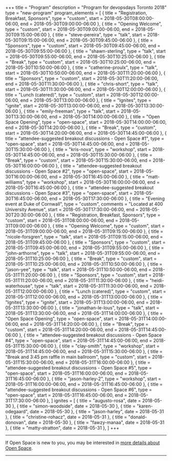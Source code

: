 +++
title = "Program"
description = "Program for devopsdays Toronto 2018"
type = "new-program"
program_elements = [
    { title = "Registration, Breakfast, Sponsors", type = "custom", start = 2018-05-30T08:00:00-06:00, end = 2018-05-30T09:00:00-06:00 },
    { title = "Opening Welcome", type = "custom", start = 2018-05-30T09:00:00-06:00, end = 2018-05-30T09:15:00-06:00 },
    { title = "steve-pereira", type = "talk", start = 2018-05-30T09:15:00-06:00, end = 2018-05-30T09:45:00-06:00 },
    { title = "Sponsors", type = "custom", start = 2018-05-30T09:45:00-06:00, end = 2018-05-30T09:55:00-06:00 },
    { title = "shawn-sterling", type = "talk", start = 2018-05-30T09:55:00-06:00, end = 2018-05-30T10:25:00-06:00 },
    { title = "Break", type = "custom", start = 2018-05-30T10:25:00-06:00, end = 2018-05-30T10:50:00-06:00 },
    { title = "catherine-proulx", type = "talk", start = 2018-05-30T10:50:00-06:00, end = 2018-05-30T11:20:00-06:00 },
    { title = "Sponsors", type = "custom", start = 2018-05-30T11:20:00-06:00, end = 2018-05-30T11:30:00-06:00 },
    { title = "chris-short", type = "talk", start = 2018-05-30T11:30:00-06:00, end = 2018-05-30T12:00:00-06:00 },
    { title = "Lunch (catered)", type = "custom", start = 2018-05-30T12:00:00-06:00, end = 2018-05-30T13:00:00-06:00 },
    { title = "Ignites", type = "ignite", start = 2018-05-30T13:00:00-06:00, end = 2018-05-30T13:30:00-06:00 },
    { title = "emily-freeman", type = "talk", start = 2018-05-30T13:30:00-06:00, end = 2018-05-30T14:00:00-06:00 },
    { title = "Open Space Opening", type = "open-space", start = 2018-05-30T14:00:00-06:00, end = 2018-05-30T14:20:00-06:00 },
    { title = "Break", type = "custom", start = 2018-05-30T14:20:00-06:00, end = 2018-05-30T14:45:00-06:00 },
    { title = "attendee-suggested breakout discussions - Open Space #1", type = "open-space", start = 2018-05-30T14:45:00-06:00, end = 2018-05-30T15:30:00-06:00 },
    { title = "kris-nova", type = "workshop", start = 2018-05-30T14:45:00-06:00, end = 2018-05-30T15:30:00-06:00 },
    { title = "Break", type = "custom", start = 2018-05-30T15:30:00-06:00, end = 2018-05-30T16:00:00-06:00 },
    { title = "attendee-suggested breakout discussions - Open Space #2", type = "open-space", start = 2018-05-30T16:00:00-06:00, end = 2018-05-30T16:45:00-06:00 },
    { title = "matt-williams", type = "workshop", start = 2018-05-30T16:00:00-06:00, end = 2018-05-30T16:45:00-06:00 },
    { title = "attendee-suggested breakout discussions - Open Space #3", type = "open-space", start = 2018-05-30T16:45:00-06:00, end = 2018-05-30T17:30:00-06:00 },
    { title = "Evening event at Duke of Cornwall", type = "custom", comments = "Located at 400 University Avenue", start = 2018-05-30T17:30:00-06:00, end = 2018-05-30T20:30:00-06:00 },
    { title = "Registration, Breakfast, Sponsors", type = "custom", start = 2018-05-31T08:00:00-06:00, end = 2018-05-31T09:00:00-06:00 },
    { title = "Opening Welcome", type = "custom", start = 2018-05-31T09:00:00-06:00, end = 2018-05-31T09:15:00-06:00 },
    { title = "nicole-forsgren", type = "talk", start = 2018-05-31T09:15:00-06:00, end = 2018-05-31T09:45:00-06:00 },
    { title = "Sponsors", type = "custom", start = 2018-05-31T09:45:00-06:00, end = 2018-05-31T09:55:00-06:00 },
    { title = "john-arthorne", type = "talk", start = 2018-05-31T09:55:00-06:00, end = 2018-05-31T10:25:00-06:00 },
    { title = "Break", type = "custom", start = 2018-05-31T10:25:00-06:00, end = 2018-05-31T10:50:00-06:00 },
    { title = "jason-yee", type = "talk", start = 2018-05-31T10:50:00-06:00, end = 2018-05-31T11:20:00-06:00 },
    { title = "Sponsors", type = "custom", start = 2018-05-31T11:20:00-06:00, end = 2018-05-31T11:30:00-06:00 },
    { title = "heidi-waterhouse", type = "talk", start = 2018-05-31T11:30:00-06:00, end = 2018-05-31T12:00:00-06:00 },
    { title = "Lunch (catered)", type = "custom", start = 2018-05-31T12:00:00-06:00, end = 2018-05-31T13:00:00-06:00 },
    { title = "Ignites", type = "ignite", start = 2018-05-31T13:00:00-06:00, end = 2018-05-31T13:30:00-06:00 },
    { title = "jonathan-le-lous", type = "talk", start = 2018-05-31T13:30:00-06:00, end = 2018-05-31T14:00:00-06:00 },
    { title = "Open Space Opening", type = "open-space", start = 2018-05-31T14:00:00-06:00, end = 2018-05-31T14:20:00-06:00 },
    { title = "Break", type = "custom", start = 2018-05-31T14:20:00-06:00, end = 2018-05-31T14:45:00-06:00 },
    { title = "attendee-suggested breakout discussions - Open Space #4", type = "open-space", start = 2018-05-31T14:45:00-06:00, end = 2018-05-31T15:30:00-06:00 },
    { title = "clay-smith", type = "workshop", start = 2018-05-31T14:45:00-06:00, end = 2018-05-31T15:30:00-06:00 },
    { title = "Break and 3:45 pm raffle in main ballroom", type = "custom", start = 2018-05-31T15:30:00-06:00, end = 2018-05-31T16:00:00-06:00 },
    { title = "attendee-suggested breakout discussions - Open Space #5", type = "open-space", start = 2018-05-31T16:00:00-06:00, end = 2018-05-31T16:45:00-06:00 },
    { title = "jason-harley-2", type = "workshop", start = 2018-05-31T16:00:00-06:00, end = 2018-05-31T16:45:00-06:00 },
    { title = "attendee-suggested breakout discussions - Open Space #6", type = "open-space", start = 2018-05-31T16:45:00-06:00, end = 2018-05-31T17:30:00-06:00 },
]
ignites = [
    { title = "augusto-rosa", date = 2018-05-30 },
    { title = "simon-woodside", date = 2018-05-30 },
    { title = "karen-odegaard", date = 2018-05-30 },
    { title = "jason-harley", date = 2018-05-31 },
    { title = "christine-rohacz", date = 2018-05-31 },
    { title = "donald-donovan", date = 2018-05-30 },
    { title = "fawzy-manaa", date = 2018-05-31 },
    { title = "matty-stratton", date = 2018-05-31 },
]
+++
<div class = "row">
  <div class = "col">
    <hr />
    If Open Space is new to you, you may be interested in <a href="/pages/open-space-format">more details about Open Space</a>.
    <hr />
  </div>
</div>
